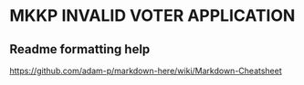 # MKKP INVALID VOTER APPLICATION

## Readme formatting help
https://github.com/adam-p/markdown-here/wiki/Markdown-Cheatsheet